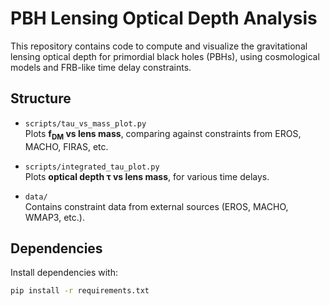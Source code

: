 # PBH Lensing Optical Depth Analysis

This repository contains code to compute and visualize the gravitational lensing optical depth for primordial black holes (PBHs), using cosmological models and FRB-like time delay constraints.

## Structure

- `scripts/tau_vs_mass_plot.py`  
  Plots **f<sub>DM</sub> vs lens mass**, comparing against constraints from EROS, MACHO, FIRAS, etc.
  
- `scripts/integrated_tau_plot.py`  
  Plots **optical depth τ vs lens mass**, for various time delays.

- `data/`  
  Contains constraint data from external sources (EROS, MACHO, WMAP3, etc.).

## Dependencies

Install dependencies with:

```bash
pip install -r requirements.txt
